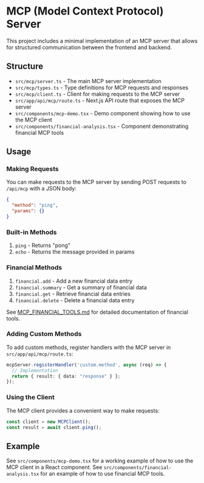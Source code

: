 # MCP (Model Context Protocol) Server

This project includes a minimal implementation of an MCP server that allows for structured communication between the frontend and backend.

## Structure

- `src/mcp/server.ts` - The main MCP server implementation
- `src/mcp/types.ts` - Type definitions for MCP requests and responses
- `src/mcp/client.ts` - Client for making requests to the MCP server
- `src/app/api/mcp/route.ts` - Next.js API route that exposes the MCP server
- `src/components/mcp-demo.tsx` - Demo component showing how to use the MCP client
- `src/components/financial-analysis.tsx` - Component demonstrating financial MCP tools

## Usage

### Making Requests

You can make requests to the MCP server by sending POST requests to `/api/mcp` with a JSON body:

```json
{
  "method": "ping",
  "params": {}
}
```

### Built-in Methods

1. `ping` - Returns "pong"
2. `echo` - Returns the message provided in params

### Financial Methods

1. `financial.add` - Add a new financial data entry
2. `financial.summary` - Get a summary of financial data
3. `financial.get` - Retrieve financial data entries
4. `financial.delete` - Delete a financial data entry

See [MCP_FINANCIAL_TOOLS.md](MCP_FINANCIAL_TOOLS.md) for detailed documentation of financial tools.

### Adding Custom Methods

To add custom methods, register handlers with the MCP server in `src/app/api/mcp/route.ts`:

```typescript
mcpServer.registerHandler('custom.method', async (req) => {
  // Implementation
  return { result: { data: "response" } };
});
```

### Using the Client

The MCP client provides a convenient way to make requests:

```typescript
const client = new MCPClient();
const result = await client.ping();
```

## Example

See `src/components/mcp-demo.tsx` for a working example of how to use the MCP client in a React component.
See `src/components/financial-analysis.tsx` for an example of how to use financial MCP tools.